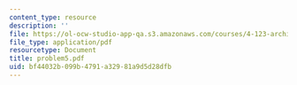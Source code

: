 ```yaml
---
content_type: resource
description: ''
file: https://ol-ocw-studio-app-qa.s3.amazonaws.com/courses/4-123-architectural-design-level-i-perceptions-and-processes-fall-2003/bf44032b099b4791a32981a9d5d28dfb_problem5.pdf
file_type: application/pdf
resourcetype: Document
title: problem5.pdf
uid: bf44032b-099b-4791-a329-81a9d5d28dfb
---
```

